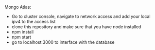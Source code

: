 Mongo Atlas: 

- Go to cluster console, navigate to network access and add your local ipv4 to the access list
- clone this repository and make sure that you have node installed
- npm install
- npm start
- go to localhost:3000 to interface with the database 
